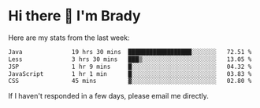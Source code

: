 # Hi there 👋 I'm Brady

Here are my stats from the last week:
<!--START_SECTION:waka-->

```txt
Java              19 hrs 30 mins  ██████████████████░░░░░░░   72.51 %
Less              3 hrs 30 mins   ███▒░░░░░░░░░░░░░░░░░░░░░   13.05 %
JSP               1 hr 9 mins     █░░░░░░░░░░░░░░░░░░░░░░░░   04.32 %
JavaScript        1 hr 1 min      █░░░░░░░░░░░░░░░░░░░░░░░░   03.83 %
CSS               45 mins         ▓░░░░░░░░░░░░░░░░░░░░░░░░   02.80 %
```

<!--END_SECTION:waka-->

If I haven't responded in a few days, please email me directly. 

